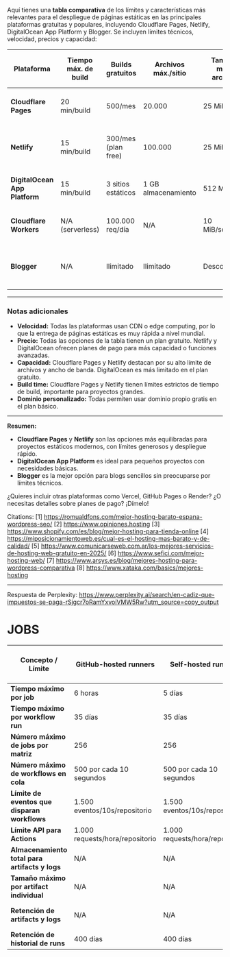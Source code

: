 Aquí tienes una **tabla comparativa** de los límites y características más relevantes para el despliegue de páginas estáticas en las principales plataformas gratuitas y populares, incluyendo Cloudflare Pages, Netlify, DigitalOcean App Platform y Blogger. Se incluyen límites técnicos, velocidad, precios y capacidad:

| Plataforma                  | Tiempo máx. de build | Builds gratuitos      | Archivos máx./sitio  | Tamaño máx. archivo | Ancho de banda gratis      | Velocidad/Infraestructura         | Precio base      | Otras características destacadas                         |
|-----------------------------|----------------------|----------------------|----------------------|---------------------|----------------------------|-----------------------------------|------------------|----------------------------------------------------------|
| **Cloudflare Pages**        | 20 min/build         | 500/mes              | 20.000               | 25 MiB              | Ilimitado                  | Edge global, muy rápido           | Gratis           | Dominio personalizado, integración Git, SSL, CDN         |
| **Netlify**                 | 15 min/build         | 300/mes (plan free)  | 100.000              | 25 MiB              | 100 GB/mes                 | Edge CDN, rápido                  | Gratis           | Deploy automático, funciones serverless, dominio propio  |
| **DigitalOcean App Platform** | 15 min/build       | 3 sitios estáticos    | 1 GB almacenamiento  | 512 MiB/app         | 1 GB/mes                   | Infraestructura cloud, rápida      | Gratis           | Dominio propio, integración Git, upgrade fácil           |
| **Cloudflare Workers**      | N/A (serverless)     | 100.000 req/día      | N/A                  | 10 MiB/script       | Ilimitado (con límites req)| 250+ ubicaciones edge, muy rápido | Gratis           | Serverless, requiere conocimientos técnicos              |
| **Blogger**                 | N/A                  | Ilimitado            | Ilimitado            | Desconocido         | Ilimitado                  | Infraestructura Google, rápida     | Gratis           | 100% gratis, integración AdSense, dominio propio opcional|

---

### **Notas adicionales**
- **Velocidad:** Todas las plataformas usan CDN o edge computing, por lo que la entrega de páginas estáticas es muy rápida a nivel mundial.
- **Precio:** Todas las opciones de la tabla tienen un plan gratuito. Netlify y DigitalOcean ofrecen planes de pago para más capacidad o funciones avanzadas.
- **Capacidad:** Cloudflare Pages y Netlify destacan por su alto límite de archivos y ancho de banda. DigitalOcean es más limitado en el plan gratuito.
- **Build time:** Cloudflare Pages y Netlify tienen límites estrictos de tiempo de build, importante para proyectos grandes.
- **Dominio personalizado:** Todas permiten usar dominio propio gratis en el plan básico.

---

**Resumen:**  
- **Cloudflare Pages** y **Netlify** son las opciones más equilibradas para proyectos estáticos modernos, con límites generosos y despliegue rápido.
- **DigitalOcean App Platform** es ideal para pequeños proyectos con necesidades básicas.
- **Blogger** es la mejor opción para blogs sencillos sin preocuparse por límites técnicos.

¿Quieres incluir otras plataformas como Vercel, GitHub Pages o Render? ¿O necesitas detalles sobre planes de pago? ¡Dímelo!

Citations:
[1] https://romualdfons.com/mejor-hosting-barato-espana-wordpress-seo/
[2] https://www.opiniones.hosting
[3] https://www.shopify.com/es/blog/mejor-hosting-para-tienda-online
[4] https://miposicionamientoweb.es/cual-es-el-hosting-mas-barato-y-de-calidad/
[5] https://www.comunicarseweb.com.ar/los-mejores-servicios-de-hosting-web-gratuito-en-2025/
[6] https://www.sefici.com/mejor-hosting-web/
[7] https://www.arsys.es/blog/mejores-hosting-para-wordpress-comparativa
[8] https://www.xataka.com/basics/mejores-hosting

---
Respuesta de Perplexity: https://www.perplexity.ai/search/en-cadiz-que-impuestos-se-paga-rSjgcr7oRamYxvoiVMW5Rw?utm_source=copy_output


# JOBS

| Concepto / Límite                  | GitHub-hosted runners            | Self-hosted runners              | Plan Free (Almacenamiento)       | Plan Pro/Team/Enterprise Cloud (Almacenamiento) | Enterprise Server (Almacenamiento)          |
|----------------------------------|---------------------------------|---------------------------------|---------------------------------|-------------------------------------------------|---------------------------------------------|
| **Tiempo máximo por job**         | 6 horas                         | 5 días                          | N/A                             | N/A                                             | N/A                                         |
| **Tiempo máximo por workflow run**| 35 días                        | 35 días                        | N/A                             | N/A                                             | N/A                                         |
| **Número máximo de jobs por matriz** | 256                          | 256                            | N/A                             | N/A                                             | N/A                                         |
| **Número máximo de workflows en cola** | 500 por cada 10 segundos     | 500 por cada 10 segundos       | N/A                             | N/A                                             | N/A                                         |
| **Límite de eventos que disparan workflows** | 1.500 eventos/10s/repositorio| 1.500 eventos/10s/repositorio  | N/A                             | N/A                                             | N/A                                         |
| **Límite API para Actions**       | 1.000 requests/hora/repositorio | 1.000 requests/hora/repositorio | N/A                             | N/A                                             | N/A                                         |
| **Almacenamiento total para artifacts y logs** | N/A                         | N/A                            | 2 GB por repositorio             | 50 GB por repositorio (ampliable pagando)        | Depende de la infraestructura propia        |
| **Tamaño máximo por artifact individual** | N/A                         | N/A                            | 5 GB máximo por artifact         | 5 GB máximo por artifact                         | Depende de la configuración local            |
| **Retención de artifacts y logs** | N/A                           | N/A                            | 90 días (configurable hasta 90) | 90 días (configurable hasta 90)                   | Configurable por el administrador             |
| **Retención de historial de runs** | 400 días                     | 400 días                      | N/A                             | N/A                                             | N/A                                         |
